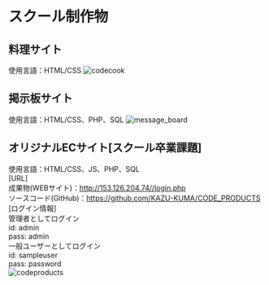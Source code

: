# スクール制作物

## 料理サイト
使用言語：HTML/CSS
![codecook](https://user-images.githubusercontent.com/65232447/99896804-5c1e1c00-2cd7-11eb-8b7d-8c617726dfaf.png)

## 掲示板サイト
使用言語：HTML/CSS、PHP、SQL
![message_board](https://user-images.githubusercontent.com/65232447/100494267-9bd77e80-3183-11eb-92b5-da37a21fd95c.png)

## オリジナルECサイト[スクール卒業課題]
使用言語：HTML/CSS、JS、PHP、SQL  
[URL]  
成果物(WEBサイト)：http://153.126.204.74//login.php  
ソースコード(GitHub)：https://github.com/KAZU-KUMA/CODE_PRODUCTS  
[ログイン情報]  
管理者としてログイン  
id: admin  
pass: admin  
一般ユーザーとしてログイン  
id: sampleuser  
pass: password  
![codeproducts](https://user-images.githubusercontent.com/65232447/99896838-9f788a80-2cd7-11eb-8a35-cb02b26d3ac1.png)

